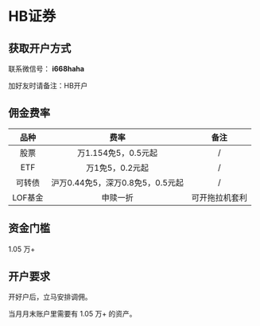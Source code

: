 # HB证券

## 获取开户方式

联系微信号： **i668haha**

加好友时请备注：HB开户

## 佣金费率

品种 | 费率 | 备注
:---: | :---: | :---:
股票 | 万1.154免5，0.5元起 | /
ETF | 万1免5，0.2元起 | /
可转债 | 沪万0.44免5，深万0.8免5，0.5元起 | /
LOF基金 | 申赎一折 | 可开拖拉机套利

## 资金门槛

1.05 万+

## 开户要求

开好户后，立马安排调佣。

当月月末账户里需要有 1.05 万+ 的资产。